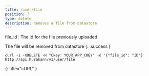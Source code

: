 ```yaml
---
title: /user/file
position: 7
type: delete
description: Removes a file from datastore
---
```

file_id
: The id for the file previously uploaded 

The file will be removed from datastore
{: .success }

~~~ shell
curl -i -XDELETE -H "Ckey: YOUR_APP_CKEY" -d '{"file_id": "ID"}' http://api.hurakann/v1/user/file
~~~
{: title="cURL" }
